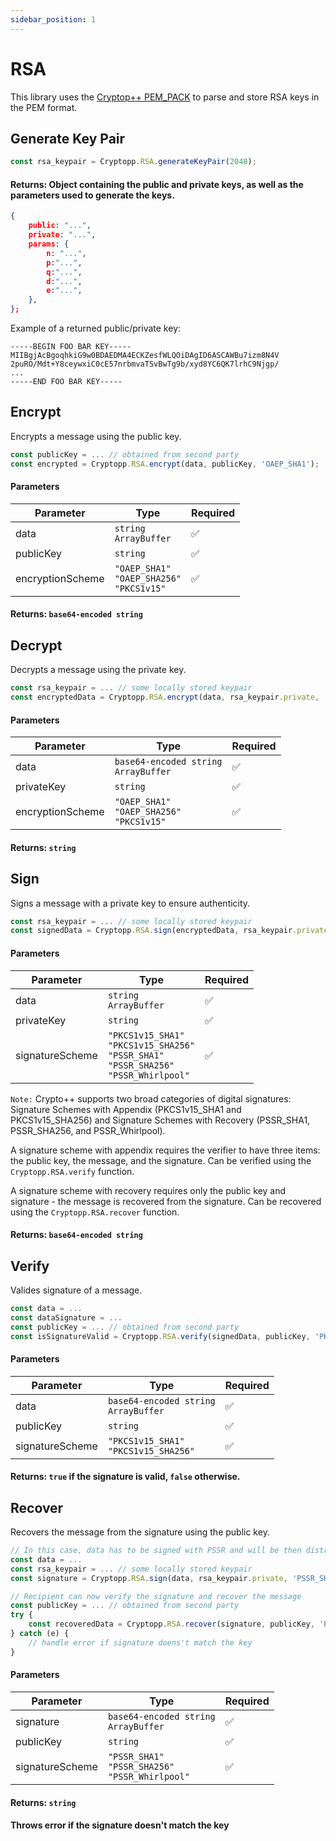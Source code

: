 ```yaml
---
sidebar_position: 1
---
```


# RSA

This library uses the [Cryptop++ PEM_PACK](https://github.com/noloader/cryptopp-pem) to parse and store RSA keys in the PEM format.

## Generate Key Pair

```js
const rsa_keypair = Cryptopp.RSA.generateKeyPair(2048);
```

#### Returns: Object containing the public and private keys, as well as the parameters used to generate the keys.

```json
{
    public: "...",
    private: "...",
    params: {
        n: "...",
        p:"...",
        q:"...",
        d:"...",
        e:"...",
    },
};
```

Example of a returned public/private key:

```
-----BEGIN FOO BAR KEY-----
MIIBgjAcBgoqhkiG9w0BDAEDMA4ECKZesfWLQOiDAgID6ASCAWBu7izm8N4V
2puRO/Mdt+Y8ceywxiC0cE57nrbmvaTSvBwTg9b/xyd8YC6QK7lrhC9Njgp/
...
-----END FOO BAR KEY-----
```

## Encrypt

Encrypts a message using the public key.

```js
const publicKey = ... // obtained from second party
const encrypted = Cryptopp.RSA.encrypt(data, publicKey, 'OAEP_SHA1');
```

#### Parameters

| Parameter        | Type                                                   | Required |
| ---------------- | ------------------------------------------------------ | -------- |
| data             | `string` <br/> `ArrayBuffer`                           | ✅       |
| publicKey        | `string`                                               | ✅       |
| encryptionScheme | `"OAEP_SHA1"` <br/> `"OAEP_SHA256"` <br/> `"PKCS1v15"` | ✅       |

#### Returns: `base64-encoded string`

## Decrypt

Decrypts a message using the private key.

```js
const rsa_keypair = ... // some locally stored keypair
const encryptedData = Cryptopp.RSA.encrypt(data, rsa_keypair.private, 'OAEP_SHA1');
```

#### Parameters

| Parameter        | Type                                                   | Required |
| ---------------- | ------------------------------------------------------ | -------- |
| data             | `base64-encoded string` <br/> `ArrayBuffer`            | ✅       |
| privateKey       | `string`                                               | ✅       |
| encryptionScheme | `"OAEP_SHA1"` <br/> `"OAEP_SHA256"` <br/> `"PKCS1v15"` | ✅       |

#### Returns: `string`

## Sign

Signs a message with a private key to ensure authenticity.

```js
const rsa_keypair = ... // some locally stored keypair
const signedData = Cryptopp.RSA.sign(encryptedData, rsa_keypair.private, 'PKCS1v15_SHA1');
```

#### Parameters

| Parameter        | Type                                             | Required |
| ---------------- | ------------------------------------------------ | -------- |
| data             | `string` <br/> `ArrayBuffer`                         | ✅       |
| privateKey       | `string`                                         | ✅       |
| signatureScheme  | `"PKCS1v15_SHA1"`  <br/> `"PKCS1v15_SHA256"`  <br/> `"PSSR_SHA1"`   <br/> `"PSSR_SHA256"`  <br/> `"PSSR_Whirlpool"`| ✅       |

`Note:` Crypto++ supports two broad categories of digital signatures: Signature Schemes with Appendix (PKCS1v15_SHA1 and PKCS1v15_SHA256) and Signature Schemes with Recovery (PSSR_SHA1, PSSR_SHA256, and PSSR_Whirlpool).

A signature scheme with appendix requires the verifier to have three items: the public key, the message, and the signature. Can be verified using the `Cryptopp.RSA.verify` function.

A signature scheme with recovery requires only the public key and signature - the message is recovered from the signature. Can be recovered using the `Cryptopp.RSA.recover` function.

#### Returns: `base64-encoded string`

## Verify

Valides signature of a message.

```js
const data = ...
const dataSignature = ...
const publicKey = ... // obtained from second party
const isSignatureValid = Cryptopp.RSA.verify(signedData, publicKey, 'PKCS1v15_SHA1', dataSignature);
```

#### Parameters

| Parameter       | Type                                        | Required |
| --------------- | ------------------------------------------- | -------- |
| data            | `base64-encoded string` <br/> `ArrayBuffer` | ✅       |
| publicKey       | `string`                                    | ✅       |
| signatureScheme | `"PKCS1v15_SHA1"` <br/> `"PKCS1v15_SHA256"` | ✅       |

#### Returns: `true` if the signature is valid, `false` otherwise.

## Recover

Recovers the message from the signature using the public key.

```js
// In this case, data has to be signed with PSSR and will be then distributed as the message
const data = ...
const rsa_keypair = ... // some locally stored keypair
const signature = Cryptopp.RSA.sign(data, rsa_keypair.private, 'PSSR_SHA1');

// Recipient can now verify the signature and recover the message
const publicKey = ... // obtained from second party
try {
    const recoveredData = Cryptopp.RSA.recover(signature, publicKey, 'PSSR_SHA1');
} catch (e) {
    // handle error if signature doens't match the key
}
```

#### Parameters

| Parameter       | Type                                                         | Required |
| --------------- | ------------------------------------------------------------ | -------- |
| signature       | `base64-encoded string` <br/> `ArrayBuffer`                  | ✅       |
| publicKey       | `string`                                                     | ✅       |
| signatureScheme | `"PSSR_SHA1"` <br/> `"PSSR_SHA256"` <br/> `"PSSR_Whirlpool"` | ✅       |

#### Returns: `string`

#### Throws error if the signature doesn't match the key
